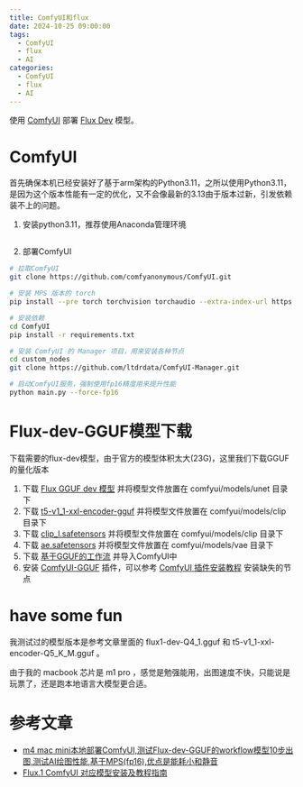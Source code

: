 ```yaml
---
title: ComfyUI和flux
date: 2024-10-25 09:00:00
tags:
  - ComfyUI
  - flux
  - AI
categories:
  - ComfyUI
  - flux
  - AI
---
```


使用 [ComfyUI](https://github.com/comfyanonymous/ComfyUI) 部署 [Flux Dev](https://huggingface.co/black-forest-labs/FLUX.1-dev/tree/main) 模型。

<!--more-->

# ComfyUI

首先确保本机已经安装好了基于arm架构的Python3.11，之所以使用Python3.11，是因为这个版本性能有一定的优化，又不会像最新的3.13由于版本过新，引发依赖装不上的问题。

1. 安装python3.11，推荐使用Anaconda管理环境

```bash

```

2. 部署ComfyUI

```bash
# 拉取ComfyUI
git clone https://github.com/comfyanonymous/ComfyUI.git

# 安装 MPS 版本的 torch
pip install --pre torch torchvision torchaudio --extra-index-url https://download.pytorch.org/whl/nightly/cpu

# 安装依赖
cd ComfyUI
pip install -r requirements.txt

# 安装 ComfyUI 的 Manager 项目，用来安装各种节点
cd custom_nodes  
git clone https://github.com/ltdrdata/ComfyUI-Manager.git

# 启动ComfyUI服务，强制使用fp16精度用来提升性能
python main.py --force-fp16
```

# Flux-dev-GGUF模型下载

下载需要的flux-dev模型，由于官方的模型体积太大(23G)，这里我们下载GGUF的量化版本

1. 下载 [Flux GGUF dev 模型](https://huggingface.co/city96/FLUX.1-dev-gguf) 并将模型文件放置在 comfyui/models/unet 目录下
2. 下载 [t5-v1_1-xxl-encoder-gguf](https://huggingface.co/city96/t5-v1_1-xxl-encoder-gguf) 并将模型文件放置在 comfyui/models/clip 目录下
3. 下载 [clip_l.safetensors](https://huggingface.co/comfyanonymous/flux_text_encoders/blob/main/clip_l.safetensors) 并将模型文件放置在 comfyui/models/clip 目录下
4. 下载 [ae.safetensors](https://huggingface.co/black-forest-labs/FLUX.1-schnell/blob/main/ae.safetensors) 并将模型文件放置在 comfyui/models/vae 目录下
5. 下载 [基于GGUF的工作流](https://promptingpixels.com/flux-gguf/) 并导入ComfyUI中
6. 安装 [ComfyUI-GGUF](https://github.com/city96/ComfyUI-GGUF) 插件，可以参考 [ComfyUI 插件安装教程](https://comfyui-wiki.com/zh/install/install-custom-nodes) 安装缺失的节点

# have some fun

我测试过的模型版本是参考文章里面的 flux1-dev-Q4_1.gguf 和 t5-v1_1-xxl-encoder-Q5_K_M.gguf 。

由于我的 macbook 芯片是 m1 pro ，感觉是勉强能用，出图速度不快，只能说是玩票了，还是跑本地语言大模型更合适。

# 参考文章

- [m4 mac mini本地部署ComfyUI,测试Flux-dev-GGUF的workflow模型10步出图,测试AI绘图性能,基于MPS(fp16),优点是能耗小和静音](https://www.cnblogs.com/v3ucn/p/18593990)
- [Flux.1 ComfyUI 对应模型安装及教程指南](https://comfyui-wiki.com/zh/tutorial/advanced/flux1-comfyui-guide-workflow-and-examples)